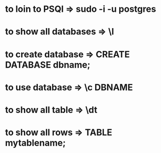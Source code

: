 
# to loin to PSQl => sudo -i -u postgres
# to show all databases => \l
# to create database => CREATE DATABASE dbname;
# to use database   => \c DBNAME
# to show all table  => \dt
# to show all rows => TABLE mytablename;